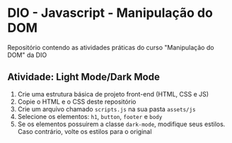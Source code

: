 # DIO - Javascript - Manipulação do DOM

Repositório contendo as atividades práticas do curso "Manipulação do DOM" da DIO

## Atividade: Light Mode/Dark Mode

1. Crie uma estrutura básica de projeto front-end (HTML, CSS e JS)
2. Copie o HTML e o CSS deste repositório
3. Crie um arquivo chamado <code>scripts.js</code> na sua pasta <code>assets/js</code>
4. Selecione os elementos: <code>h1</code>, <code>button</code>, <code>footer</code> e <code>body</code>
5. Se os elementos possuirem a classe <code>dark-mode</code>, modifique seus estilos. Caso contrário, volte os estilos para o original